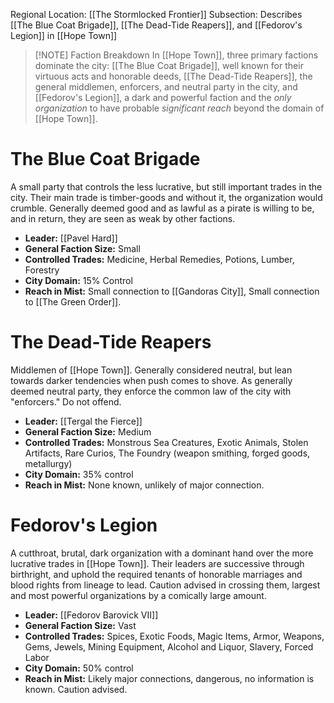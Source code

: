 Regional Location: [[The Stormlocked Frontier]]
Subsection: Describes [[The Blue Coat Brigade]], [[The Dead-Tide Reapers]], and [[Fedorov's Legion]] in [[Hope Town]]

> [!NOTE] Faction Breakdown
> In [[Hope Town]], three primary factions dominate the city: [[The Blue Coat Brigade]], well known for their virtuous acts and honorable deeds, [[The Dead-Tide Reapers]], the general middlemen, enforcers, and neutral party in the city, and [[Fedorov's Legion]], a dark and powerful faction and the *only organization* to have probable *significant reach* beyond the domain of [[Hope Town]]. 
# The Blue Coat Brigade
A small party that controls the less lucrative, but still important trades in the city. Their main trade is timber-goods and without it, the organization would crumble. Generally deemed good and as lawful as a pirate is willing to be, and in return, they are seen as weak by other factions.

- **Leader:** [[Pavel Hard]]
- **General Faction Size:** Small
- **Controlled Trades:** Medicine, Herbal Remedies, Potions, Lumber, Forestry
- **City Domain:** 15% Control
- **Reach in Mist:** Small connection to [[Gandoras City]], Small connection to [[The Green Order]].
# The Dead-Tide Reapers
Middlemen of [[Hope Town]]. Generally considered neutral, but lean towards darker tendencies when push comes to shove. As generally deemed neutral party, they enforce the common law of the city with "enforcers." Do not offend. 

- **Leader:** [[Tergal the Fierce]]
- **General Faction Size:** Medium
- **Controlled Trades:** Monstrous Sea Creatures, Exotic Animals, Stolen Artifacts, Rare Curios, The Foundry (weapon smithing, forged goods, metallurgy)
- **City Domain:** 35% control
- **Reach in Mist:** None known, unlikely of major connection.
# Fedorov's Legion
A cutthroat, brutal, dark organization with a dominant hand over the more lucrative trades in [[Hope Town]]. Their leaders are successive through birthright, and uphold the required tenants of honorable marriages and blood rights from lineage to lead. Caution advised in crossing them, largest and most powerful organizations by a comically large amount. 

- **Leader:** [[Fedorov Barovick VII]]
- **General Faction Size:** Vast
- **Controlled Trades:** Spices, Exotic Foods, Magic Items, Armor, Weapons, Gems, Jewels, Mining Equipment, Alcohol and Liquor, Slavery, Forced Labor
 - **City Domain:** 50% control
- **Reach in Mist:** Likely major connections, dangerous, no information is known. Caution advised. 